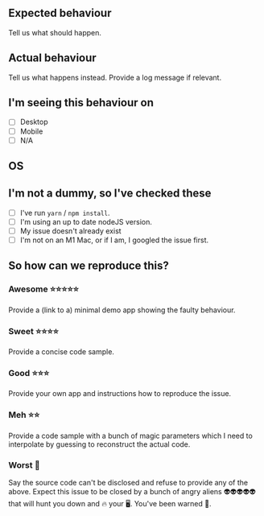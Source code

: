 <!-- Credit to https://github.com/EddyVerbruggen/Toast-PhoneGap-Plugin for the issue template structure --> 

## Expected behaviour
Tell us what should happen.

## Actual behaviour
Tell us what happens instead. Provide a log message if relevant.

## I'm seeing this behaviour on
<!-- These checkboxes can be ticked like this: [x] -->

- [ ] Desktop
- [ ] Mobile
- [ ] N/A

## OS
<!-- eg. macOS, Windows -->

## I'm not a dummy, so I've checked these
- [ ] I've run `yarn` / `npm install`.
- [ ] I'm using an up to date nodeJS version.
- [ ] My issue doesn't already exist
- [ ] I'm not on an M1 Mac, or if I am, I googled the issue first.

## So how can we reproduce this?
<!-- Pick one of these - use the Preview feature of this editor to get a sense which option we like best -->

### Awesome ⭐⭐⭐⭐⭐
Provide a (link to a) minimal demo app showing the faulty behaviour.

### Sweet ⭐⭐⭐⭐
Provide a concise code sample.

### Good ⭐⭐⭐
Provide your own app and instructions how to reproduce the issue.

### Meh ⭐⭐
Provide a code sample with a bunch of magic parameters which I need to interpolate by guessing to reconstruct the actual code.

### Worst 💩
Say the source code can't be disclosed and refuse to provide any of the above. Expect this issue to be closed by a bunch of angry aliens 👽👽👽👽👽 that will hunt you down and 🔥 your 🖥. You've been warned 🚒.
